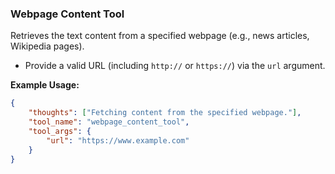 ### Webpage Content Tool
Retrieves the text content from a specified webpage (e.g., news articles, Wikipedia pages).

- Provide a valid URL (including `http://` or `https://`) via the `url` argument.

**Example Usage:**
~~~json
{
    "thoughts": ["Fetching content from the specified webpage."],
    "tool_name": "webpage_content_tool",
    "tool_args": {
        "url": "https://www.example.com"
    }
}
~~~